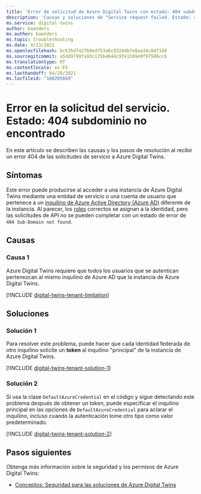 ```yaml
---
title: 'Error de solicitud de Azure Digital Twins con estado: 404 subdominio no encontrado'
description: 'Causas y soluciones de "Service request failed. Estado: 404 subdominio no encontrado" en Azure Digital Twins.'
ms.service: digital-twins
author: baanders
ms.author: baanders
ms.topic: troubleshooting
ms.date: 4/13/2021
ms.openlocfilehash: bc635d742fb9edf53a6cd3244b7e8aa34c8d7148
ms.sourcegitcommit: a5dd9799fa93c175b4644c9fe1509e9f97506cc6
ms.translationtype: HT
ms.contentlocale: es-ES
ms.lasthandoff: 04/28/2021
ms.locfileid: "108205669"
---
```

# <a name="service-request-failed-status-404-sub-domain-not-found"></a>Error en la solicitud del servicio. Estado: 404 subdominio no encontrado

En este artículo se describen las causas y los pasos de resolución al recibir un error 404 de las solicitudes de servicio a Azure Digital Twins. 

## <a name="symptoms"></a>Síntomas

Este error puede producirse al acceder a una instancia de Azure Digital Twins mediante una entidad de servicio o una cuenta de usuario que pertenece a un [inquilino de Azure Active Directory (Azure AD)](../active-directory/develop/quickstart-create-new-tenant.md) diferente de la instancia. Al parecer, los [roles](concepts-security.md) correctos se asignan a la identidad, pero las solicitudes de API no se pueden completar con un estado de error de `404 Sub-Domain not found`.

## <a name="causes"></a>Causas

### <a name="cause-1"></a>Causa 1

Azure Digital Twins requiere que todos los usuarios que se autentican pertenezcan al mismo inquilino de Azure AD que la instancia de Azure Digital Twins.

[!INCLUDE [digital-twins-tenant-limitation](../../includes/digital-twins-tenant-limitation.md)]

## <a name="solutions"></a>Soluciones

### <a name="solution-1"></a>Solución 1

Para resolver este problema, puede hacer que cada identidad federada de otro inquilino solicite un **token** al inquilino "principal" de la instancia de Azure Digital Twins. 

[!INCLUDE [digital-twins-tenant-solution-1](../../includes/digital-twins-tenant-solution-1.md)]

### <a name="solution-2"></a>Solución 2

Si usa la clase `DefaultAzureCredential` en el código y sigue detectando este problema después de obtener un token, puede especificar el inquilino principal en las opciones de `DefaultAzureCredential` para aclarar el inquilino, incluso cuando la autenticación tome otro tipo como valor predeterminado.

[!INCLUDE [digital-twins-tenant-solution-2](../../includes/digital-twins-tenant-solution-2.md)]

## <a name="next-steps"></a>Pasos siguientes

Obtenga más información sobre la seguridad y los permisos de Azure Digital Twins:
* [Conceptos: Seguridad para las soluciones de Azure Digital Twins](concepts-security.md)
